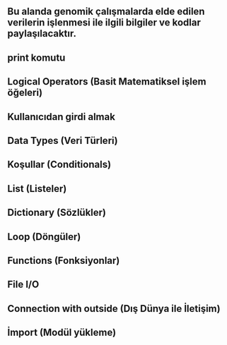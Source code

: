 ## Bu alanda genomik çalışmalarda elde edilen verilerin işlenmesi ile ilgili bilgiler ve kodlar paylaşılacaktır.


## print komutu

## Logical Operators (Basit Matematiksel işlem öğeleri)
## Kullanıcıdan girdi almak
## Data Types (Veri Türleri)
## Koşullar (Conditionals)
## List (Listeler)
## Dictionary (Sözlükler)
## Loop (Döngüler)
## Functions (Fonksiyonlar)
## File I/O
## Connection with outside (Dış Dünya ile İletişim)
## İmport (Modül yükleme)
## 
